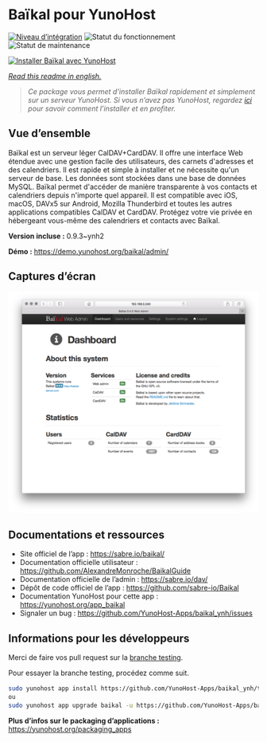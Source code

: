 <!--
N.B.: This README was automatically generated by https://github.com/YunoHost/apps/tree/master/tools/README-generator
It shall NOT be edited by hand.
-->

# Baïkal pour YunoHost

[![Niveau d’intégration](https://dash.yunohost.org/integration/baikal.svg)](https://dash.yunohost.org/appci/app/baikal) ![Statut du fonctionnement](https://ci-apps.yunohost.org/ci/badges/baikal.status.svg) ![Statut de maintenance](https://ci-apps.yunohost.org/ci/badges/baikal.maintain.svg)

[![Installer Baïkal avec YunoHost](https://install-app.yunohost.org/install-with-yunohost.svg)](https://install-app.yunohost.org/?app=baikal)

*[Read this readme in english.](./README.md)*

> *Ce package vous permet d’installer Baïkal rapidement et simplement sur un serveur YunoHost.
Si vous n’avez pas YunoHost, regardez [ici](https://yunohost.org/#/install) pour savoir comment l’installer et en profiter.*

## Vue d’ensemble

Baïkal est un serveur léger CalDAV+CardDAV. Il offre une interface Web étendue avec une gestion facile des utilisateurs, des carnets d'adresses et des calendriers. Il est rapide et simple à installer et ne nécessite qu'un serveur de base. Les données sont stockées dans une base de données MySQL. Baïkal permet d'accéder de manière transparente à vos contacts et calendriers depuis n'importe quel appareil. Il est compatible avec iOS, macOS, DAVx5 sur Android, Mozilla Thunderbird et toutes les autres applications compatibles CalDAV et CardDAV. Protégez votre vie privée en hébergeant vous-même des calendriers et contacts avec Baïkal.

**Version incluse :** 0.9.3~ynh2

**Démo :** https://demo.yunohost.org/baikal/admin/

## Captures d’écran

![Capture d’écran de Baïkal](./doc/screenshots/baikal-in-use.png)

## Documentations et ressources

* Site officiel de l’app : <https://sabre.io/baikal/>
* Documentation officielle utilisateur : <https://github.com/AlexandreMonroche/BaikalGuide>
* Documentation officielle de l’admin : <https://sabre.io/dav/>
* Dépôt de code officiel de l’app : <https://github.com/sabre-io/Baikal>
* Documentation YunoHost pour cette app : <https://yunohost.org/app_baikal>
* Signaler un bug : <https://github.com/YunoHost-Apps/baikal_ynh/issues>

## Informations pour les développeurs

Merci de faire vos pull request sur la [branche testing](https://github.com/YunoHost-Apps/baikal_ynh/tree/testing).

Pour essayer la branche testing, procédez comme suit.

``` bash
sudo yunohost app install https://github.com/YunoHost-Apps/baikal_ynh/tree/testing --debug
ou
sudo yunohost app upgrade baikal -u https://github.com/YunoHost-Apps/baikal_ynh/tree/testing --debug
```

**Plus d’infos sur le packaging d’applications :** <https://yunohost.org/packaging_apps>
